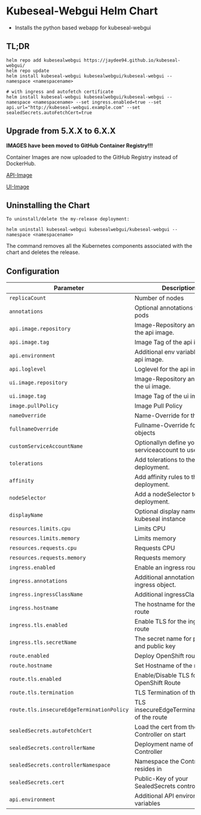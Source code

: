 # Kubeseal-Webgui Helm Chart

* Installs the python based webapp for kubeseal-webgui

## TL;DR
```console
helm repo add kubesealwebgui https://jaydee94.github.io/kubeseal-webgui/
helm repo update
helm install kubeseal-webgui kubesealwebgui/kubeseal-webgui --namespace <namespacename>

# with ingress and autofetch certificate
helm install kubeseal-webgui kubesealwebgui/kubeseal-webgui --namespace <namespacename> --set ingress.enabled=true --set api.url="http://kubeseal-webgui.example.com" --set sealedSecrets.autoFetchCert=true
```

## Upgrade from 5.X.X to 6.X.X

**IMAGES have been moved to GitHub Container Registry!!!**

Container Images are now uploaded to the GitHub Registry instead of DockerHub.

[API-Image](https://github.com/Jaydee94/kubeseal-webgui/pkgs/container/kubeseal-webgui%2Fapi)

[UI-Image](https://github.com/Jaydee94/kubeseal-webgui/pkgs/container/kubeseal-webgui%2Fui)

## Uninstalling the Chart

```console
To uninstall/delete the my-release deployment:

helm uninstall kubeseal-webgui kubesealwebgui/kubeseal-webgui --namespace <namespacename>
```

The command removes all the Kubernetes components associated with the chart and deletes the release.

## Configuration

| Parameter                                 | Description                                       | Default                                |
|-------------------------------------------|---------------------------------------------------|----------------------------------------|
| `replicaCount`                            | Number of nodes                                   | `1`                                    |
| `annotations`                             | Optional annotations for the pods                 | `{}`                                   |
| `api.image.repository`                    | Image-Repository and name of the api image.       | `ghcr.io/jaydee94/kubeseal-webgui/api` |
| `api.image.tag`                           | Image Tag of the api image.                       | `4.5.3`                                |
| `api.environment`                         | Additional env variables for the api image.       | `{}`                                   |
| `api.loglevel`                            | Loglevel for the api image.                       | `INFO`                                 |
| `ui.image.repository`                     | Image-Repository and name of the ui image.        | `ghcr.io/jaydee94/kubeseal-webgui/ui`  |
| `ui.image.tag`                            | Image Tag of the ui image.                        | `4.5.3`                                |
| `image.pullPolicy`                        | Image Pull Policy                                 | `Always`                               |
| `nameOverride`                            | Name-Override for the objects                     | `""`                                   |
| `fullnameOverride`                        | Fullname-Override for the objects                 | `""`                                   |
| `customServiceAccountName`                | Optionallyn define your own serviceaccount to use | `true`                                 |
| `tolerations`                             | Add tolerations to the deployment.                | `[]`                                   |
| `affinity`                                | Add affinity rules to the deployment.             | `{}`                                   |
| `nodeSelector`                            | Add a nodeSelector to the deployment.             | `{}`                                   |
| `displayName`                             | Optional display name for the kubeseal instance   | `""`                                   |
| `resources.limits.cpu`                    | Limits CPU                                        | ``                                     |
| `resources.limits.memory`                 | Limits memory                                     | `256Mi`                                |
| `resources.requests.cpu`                  | Requests CPU                                      | `20m`                                  |
| `resources.requests.memory`               | Requests memory                                   | `20m`                                  |
| `ingress.enabled`                         | Enable an ingress route                           | `false`                                |
| `ingress.annotations`                     | Additional annotations for the ingress object.    | `{}`                                   |
| `ingress.ingressClassName`                | Additional ingressClassName.                      | `""`                                   |
| `ingress.hostname`                        | The hostname for the ingress route                | `kubeseal-webgui.example.com`          |
| `ingress.tls.enabled`                     | Enable TLS for the ingress route                  | `false`                                |
| `ingress.tls.secretName`                  | The secret name for private and public key        | `""`                                   |
| `route.enabled`                           | Deploy OpenShift route                            | `false`                                |
| `route.hostname`                          | Set Hostname of the route                         | `""`                                   |
| `route.tls.enabled`                       | Enable/Disable TLS for OpenShift Route            | `true`                                 |
| `route.tls.termination`                   | TLS Termination of the route                      | `""`                                   |
| `route.tls.insecureEdgeTerminationPolicy` | TLS insecureEdgeTerminationPolicy of the route    | `""`                                   |
| `sealedSecrets.autoFetchCert`             | Load the cert from the Controller on start        | `false`                                |
| `sealedSecrets.controllerName`            | Deployment name of the Controller                 | `sealed-secrets-controller`            |
| `sealedSecrets.controllerNamespace`       | Namespace the Controller resides in               | `kube-system`                          |
| `sealedSecrets.cert`                      | Public-Key of your SealedSecrets controller       | `""`                                   |
| `api.environment`                         | Additional API environment variables              | `{}`                                   |
